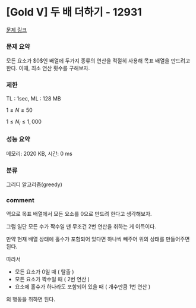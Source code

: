 # [Gold V] 두 배 더하기 - 12931

[문제 링크](https://www.acmicpc.net/problem/12931)

### 문제 요약

<p> 모든 요소가 $0$인 배열에 두가지 종류의 연산을 적절히 사용해 목표 배열을 만드려고 한다. 이때, 최소 연산 횟수를 구해보자. </p>

### 제한

TL : 1sec, ML : 128 MB

$1 ≤ N ≤ 50$

$1 ≤ N_i ≤ 1,000$

### 성능 요약

메모리: 2020 KB, 시간: 0 ms

### 분류

그리디 알고리즘(greedy)

### comment

역으로 목표 배열에서 모든 요소를 $0$으로 만드려 한다고 생각해보자.

그럼 일단 모든 수가 짝수일 땐 무조건 $2$번 연산을 취하는 게 이득이다.

만약 현재 배열 상태에 홀수가 포함되어 있다면 하나씩 빼주어 위의 상태를 만들어주면 된다.

따라서

* 모든 요소가 0일 때 ( 탈출 )
* 모든 요소가 짝수일 때 ( 2번 연산 )
* 요소에 홀수가 하나라도 포함되어 있을 때 ( 개수만큼 1번 연산 )

의 행동을 취하면 된다.
